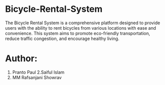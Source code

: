 # Bicycle-Rental-System
The Bicycle Rental System is a comprehensive platform designed to provide users with the ability to rent bicycles from various locations with ease and convenience. This system aims to promote eco-friendly transportation, reduce traffic congestion, and encourage healthy living.
# Author:

1. Pranto Paul
2.Saiful Islam
3. MM Rafsanjani Showrav
